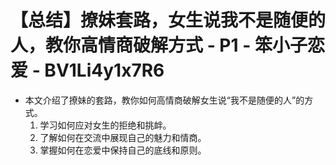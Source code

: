 # 【总结】撩妹套路，女生说我不是随便的人，教你高情商破解方式 - P1 - 笨小子恋爱 - BV1Li4y1x7R6

-   本文介绍了撩妹的套路，教你如何高情商破解女生说“我不是随便的人”的方式。
    1.  学习如何应对女生的拒绝和挑衅。
    2.  了解如何在交流中展现自己的魅力和情商。
    3.  掌握如何在恋爱中保持自己的底线和原则。